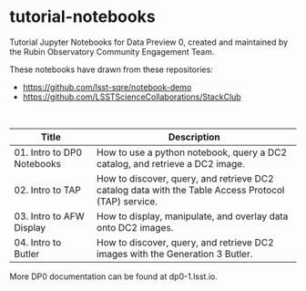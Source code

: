 # tutorial-notebooks
Tutorial Jupyter Notebooks for Data Preview 0, created and maintained by the Rubin Observatory Community Engagement Team.

These notebooks have drawn from these repositories:
 - https://github.com/lsst-sqre/notebook-demo
 - https://github.com/LSSTScienceCollaborations/StackClub

<br>

| Title  | Description  |
|---|---|
| 01. Intro to DP0 Notebooks | How to use a python notebook, query a DC2 catalog, and retrieve a DC2 image. |
| 02. Intro to TAP | How to discover, query, and retrieve DC2 catalog data with the Table Access Protocol (TAP) service. |
| 03. Intro to AFW Display | How to display, manipulate, and overlay data onto DC2 images. |
| 04. Intro to Butler | How to discover, query, and retrieve DC2 images with the Generation 3 Butler. |

More DP0 documentation can be found at dp0-1.lsst.io.

